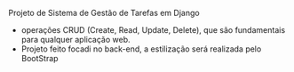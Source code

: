Projeto de Sistema de Gestão de Tarefas em Django
- operações CRUD (Create, Read, Update, Delete), que são fundamentais para qualquer aplicação web.
- Projeto feito focadi no back-end, a estilização será realizada pelo BootStrap

